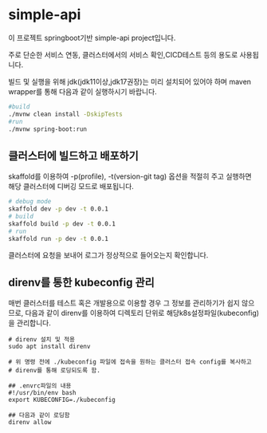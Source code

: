 # simple-api

이 프로젝트 springboot기반  simple-api project입니다.

주로 단순한 서비스 연동, 클러스터에서의 서비스 확인,CICD테스트 등의 용도로 사용됩니다.

빌드 및 실행을 위해 jdk(jdk11이상,jdk17권장)는 미리 설치되어 있어야 하며 
maven wrapper를 통해 다음과 같이 실행하시기 바랍니다.

```bash
#build
./mvnw clean install -DskipTests
#run
./mvnw spring-boot:run
```

## 클러스터에 빌드하고 배포하기

skaffold를 이용하여 -p(profile), -t(version-git tag) 옵션을 적절히 주고 실행하면 해당 클러스터에 디버깅 모드로 배포됩니다.

```bash
# debug mode
skaffold dev -p dev -t 0.0.1 
# build
skaffold build -p dev -t 0.0.1 
# run
skaffold run -p dev -t 0.0.1 
```

클러스터에 요청을 보내어 로그가 정상적으로 들어오는지 확인합니다.

## direnv를 통한 kubeconfig 관리

매번 클러스터를 테스트 혹은 개발용으로 이용할 경우 그 정보를 관리하기가 쉽지 않으므로, 다음과 같이 direnv를 이용하여 디렉토리 단위로 해당k8s설정파일(kubeconfig)을 관리합니다. 

```
# direnv 설치 및 적용
sudo apt install direnv

# 위 명령 전에 ./kubeconfig 파일에 접속을 원하는 클러스터 접속 config를 복사하고
# direnv를 통해 로딩되도록 함. 

## .envrc파일의 내용 
#!/usr/bin/env bash
export KUBECONFIG=./kubeconfig

## 다음과 같이 로딩함
direnv allow
```


